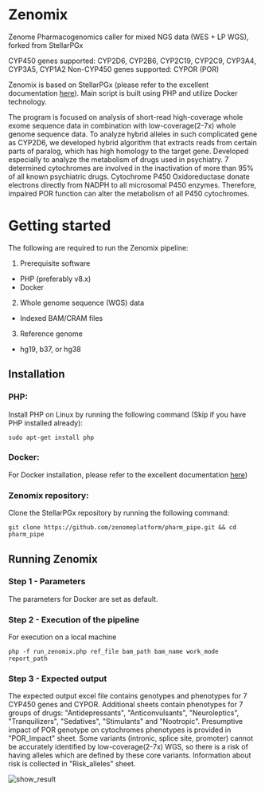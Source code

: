# Zenomix
Zenome Pharmacogenomics caller for mixed NGS data (WES + LP WGS), forked from StellarPGx


CYP450 genes supported: CYP2D6, CYP2B6, CYP2C19, CYP2C9, CYP3A4, CYP3A5, CYP1A2
Non-CYP450 genes supported: CYPOR (POR)

Zenomix is based on StellarPGx (please refer to the excellent documentation [here](https://github.com/SBIMB/StellarPGx)). Main script is built using PHP and utilize Docker technology.

The program is focused on analysis of short-read high-coverage whole exome sequence data in combination with low-coverage(2-7x) whole genome sequence data. To analyze hybrid alleles in such complicated gene as CYP2D6, we developed hybrid algorithm that extracts reads from certain parts of paralog, which has high homology to the target gene. Developed especially to analyze the metabolism of drugs used in psychiatry. 7 determined cytochromes are involved in the inactivation of more than 95% of all known psychiatric drugs. Cytochrome P450 Oxidoreductase donate electrons directly from NADPH to all microsomal P450 enzymes. Therefore, impaired POR function can alter the metabolism of all P450 cytochromes.


# Getting started
The following are required to run the Zenomix pipeline:

1. Prerequisite software
  - PHP (preferably v8.x)
  - Docker

2. Whole genome sequence (WGS) data
  - Indexed BAM/CRAM files

3. Reference genome
  - hg19, b37, or hg38


## Installation
### PHP:
Install PHP on Linux by running the following command (Skip if you have PHP installed already):
```
sudo apt-get install php
```
### Docker:
For Docker installation, please refer to the excellent documentation [here](https://docs.docker.com/get-docker/))

### Zenomix repository:
Clone the StellarPGx repository by running the following command:
```
git clone https://github.com/zenomeplatform/pharm_pipe.git && cd pharm_pipe
```

## Running Zenomix
### Step 1 - Parameters
The parameters for Docker are set as default.

### Step 2 - Execution of the pipeline
For execution on a local machine
```
php -f run_zenomix.php ref_file bam_path bam_name work_mode report_path
```
### Step 3 - Expected output
The expected output excel file contains genotypes and phenotypes for 7 CYP450 genes and CYPOR. Additional sheets contain phenotypes for 7 groups of drugs: "Antidepressants", "Anticonvulsants", "Neuroleptics", "Tranquilizers", "Sedatives", "Stimulants" and "Nootropic". Presumptive impact of POR genotype on cytochromes phenotypes is provided in "POR_Impact" sheet. Some variants (intronic, splice site, promoter) cannot be accurately identified by low-coverage(2-7x) WGS, so there is a risk of having alleles which are defined by these core variants. Information about risk is collected in "Risk_alleles" sheet.

![show_result](https://user-images.githubusercontent.com/91198710/213020784-935a5793-ec34-4f83-a6ed-01bdcb7fdabf.png)
